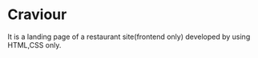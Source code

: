 # Craviour
It is a landing page of a restaurant site(frontend only) developed by using HTML,CSS only. 
